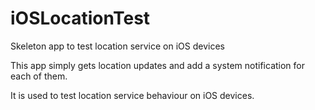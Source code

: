 # iOSLocationTest
Skeleton app to test location service on iOS devices

This app simply gets location updates and add a system notification for each of them.

It is used to test location service behaviour on iOS devices.
